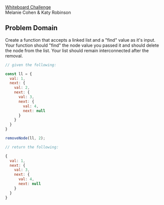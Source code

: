 [Whiteboard Challenge](https://github.com/melaniebcohen/14-two-resource-api/blob/master/README.md)  
Melanie Cohen & Katy Robinson

## Problem Domain
Create a function that accepts a linked list and a "find" value as it's input.  Your function should "find" the node value you passed it and should delete the node from the list.  Your list should remain interconnected after the removal.

```javascript
// given the following:

const ll = {
  val: 1,
  next: {
    val: 2,
    next: {
      val: 3,
      next: {
        val: 4,
        next: null
      }
    }
  }
}

removeNode(ll, 2);

// return the following:

{
  val: 1,
  next: {
    val: 3,
    next: {
      val: 4,
      next: null
    }
  }
}
```